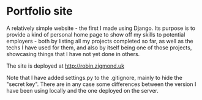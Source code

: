 # Portfolio site

A relatively simple website - the first I made using Django. Its purpose is to provide a kind of personal home page to show off my skills to potential employers - both by listing all my projects completed so far, as well as the techs I have used for them, and also by itself being one of those projects, showcasing things that I have not yet done in others.

The site is deployed at <http://robin.zigmond.uk>

Note that I have added settings.py to the .gitignore, mainly to hide the "secret key". There are in any case some differences between the version I have been using locally and the one deployed on the server.
